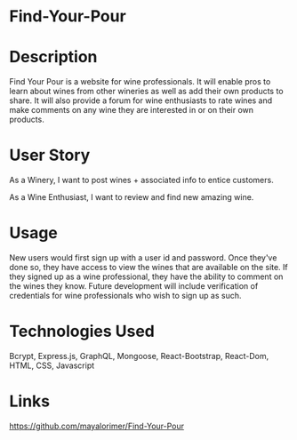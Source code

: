# Find-Your-Pour

# Description

Find Your Pour is a website for wine professionals. It will enable pros to learn about wines from other wineries as well as add their own products to share. It will also provide a forum for wine enthusiasts to rate wines and make comments on any wine they are interested in or on their own products.

# User Story

 As a Winery, I want to post wines + associated info to entice customers.

As a Wine Enthusiast, I want to review and find new amazing wine.

# Usage

New users would first sign up with a user id and password. Once they've done so, they have access to view the wines that are available on the site. If they signed up as a wine professional, they have the ability to comment on the wines they know. Future development will include verification of credentials for wine professionals who wish to sign up as such.

# Technologies Used

Bcrypt, Express.js, GraphQL, Mongoose, React-Bootstrap, React-Dom, HTML, CSS, Javascript

# Links

https://github.com/mayalorimer/Find-Your-Pour



